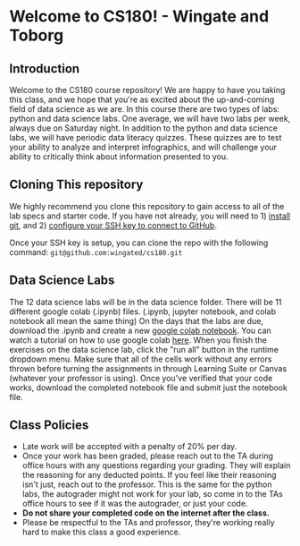 # Welcome to CS180! - Wingate and Toborg
## Introduction
Welcome to the CS180 course repository! We are happy to have you taking this class, and we hope that you're as excited about the up-and-coming field of data science as we are. In this course there are two types of labs: python and data science labs. One average, we will have two labs per week, always due on Saturday night. In addition to the python and data science labs, we will have periodic data literacy quizzes. These quizzes are to test your ability to analyze and interpret infographics, and will challenge your ability to critically think about information presented to you.

## Cloning This repository

We highly recommend you clone this repository to gain access to all of the lab specs and starter code. If you have not already, you will need to 1) [install git](https://www.atlassian.com/git/tutorials/install-git), and 2) [configure your SSH key to connect to GitHub](https://docs.github.com/en/authentication/connecting-to-github-with-ssh).

Once your SSH key is setup, you can clone the repo with the following command: `git@github.com:wingated/cs180.git`

## Data Science Labs
The 12 data science labs will be in the data science folder. There will be 11 different google colab (.ipynb) files. (.ipynb, jupyter notebook, and colab notebook all mean the same thing) On the days that the labs are due, download the .ipynb and create a new [google colab notebook](https://colab.research.google.com/). You can watch a tutorial on how to use google colab [here](https://www.youtube.com/watch?v=WFvY3qgtMqM&ab_channel=MarkKeith). When you finish the exercises on the data science lab, click the "run all" button in the runtime dropdown menu. Make sure that all of the cells work without any errors thrown before turning the assignments in through Learning Suite or Canvas (whatever your professor is using). Once you've verified that your code works, download the completed notebook file and submit just the notebook file.

## Class Policies
- Late work will be accepted with a penalty of 20% per day.
- Once your work has been graded, please reach out to the TA during office hours with any questions regarding your grading. They will explain the reasoning for any deducted points. If you feel like their reasoning isn't just, reach out to the professor. This is the same for the python labs, the autograder might not work for your lab, so come in to the TAs office hours to see if it was the autograder, or just your code.
- **Do not share your completed code on the internet after the class.**
- Please be respectful to the TAs and professor, they're working really hard to make this class a good experience.
